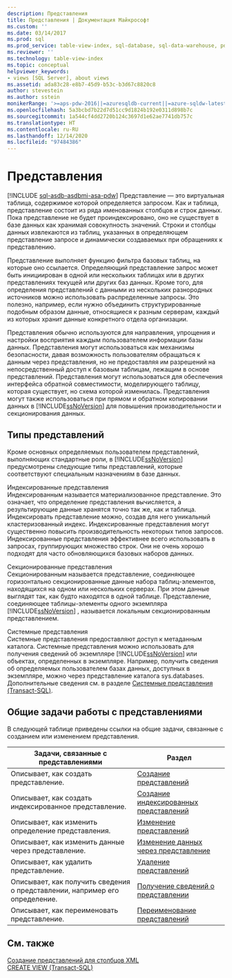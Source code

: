 ```yaml
---
description: Представления
title: Представления | Документация Майкрософт
ms.custom: ''
ms.date: 03/14/2017
ms.prod: sql
ms.prod_service: table-view-index, sql-database, sql-data-warehouse, pdw
ms.reviewer: ''
ms.technology: table-view-index
ms.topic: conceptual
helpviewer_keywords:
- views [SQL Server], about views
ms.assetid: ada83c28-e8b7-45d9-b53c-b3d67c8820c8
author: stevestein
ms.author: sstein
monikerRange: '>=aps-pdw-2016||=azuresqldb-current||=azure-sqldw-latest||>=sql-server-2016||>=sql-server-linux-2017||=azuresqldb-mi-current'
ms.openlocfilehash: 5a3bcbd7b22d7d51cc9d1824b192e0311d898b7c
ms.sourcegitcommit: 1a544cf4dd2720b124c3697d1e62ae7741db757c
ms.translationtype: HT
ms.contentlocale: ru-RU
ms.lasthandoff: 12/14/2020
ms.locfileid: "97484386"
---
```

# <a name="views"></a>Представления
[!INCLUDE [sql-asdb-asdbmi-asa-pdw](../../includes/applies-to-version/sql-asdb-asdbmi-asa-pdw.md)]
  Представление — это виртуальная таблица, содержимое которой определяется запросом. Как и таблица, представление состоит из ряда именованных столбцов и строк данных. Пока представление не будет проиндексировано, оно не существует в базе данных как хранимая совокупность значений. Строки и столбцы данных извлекаются из таблиц, указанных в определяющем представление запросе и динамически создаваемых при обращениях к представлению.  
  
 Представление выполняет функцию фильтра базовых таблиц, на которые оно ссылается. Определяющий представление запрос может быть инициирован в одной или нескольких таблицах или в других представлениях текущей или других баз данных. Кроме того, для определения представлений с данными из нескольких разнородных источников можно использовать распределенные запросы. Это полезно, например, если нужно объединить структурированные подобным образом данные, относящиеся к разным серверам, каждый из которых хранит данные конкретного отдела организации.  
  
 Представления обычно используются для направления, упрощения и настройки восприятия каждым пользователем информации базы данных. Представления могут использоваться как механизмы безопасности, давая возможность пользователям обращаться к данным через представления, но не предоставляя им разрешений на непосредственный доступ к базовым таблицам, лежащим в основе представлений. Представления могут использоваться для обеспечения интерфейса обратной совместимости, моделирующего таблицу, которая существует, но схема которой изменилась. Представления могут также использоваться при прямом и обратном копировании данных в [!INCLUDE[ssNoVersion](../../includes/ssnoversion-md.md)] для повышения производительности и секционирования данных.  
  
## <a name="types-of-views"></a>Типы представлений  
 Кроме основных определяемых пользователем представлений, выполняющих стандартные роли, в [!INCLUDE[ssNoVersion](../../includes/ssnoversion-md.md)] предусмотрены следующие типы представлений, которые соответствуют специальным назначениям в базе данных.  
  
 Индексированные представления  
 Индексированным называется материализованное представление. Это означает, что определение представления вычисляется, а результирующие данные хранятся точно так же, как и таблица. Индексировать представление можно, создав для него уникальный кластеризованный индекс. Индексированные представления могут существенно повысить производительность некоторых типов запросов. Индексированные представления эффективнее всего использовать в запросах, группирующих множество строк. Они не очень хорошо подходят для часто обновляющихся базовых наборов данных.  
  
 Секционированные представления  
 Секционированным называется представление, соединяющее горизонтально секционированные данные набора таблиц-элементов, находящихся на одном или нескольких серверах. При этом данные выглядят так, как будто находятся в одной таблице. Представление, соединяющее таблицы-элементы одного экземпляра [!INCLUDE[ssNoVersion](../../includes/ssnoversion-md.md)] , называется локальным секционированным представлением.  
  
 Системные представления  
 Системные представления предоставляют доступ к метаданным каталога. Системные представления можно использовать для получения сведений об экземпляре [!INCLUDE[ssNoVersion](../../includes/ssnoversion-md.md)] или объектах, определенных в экземпляре. Например, получить сведения об определяемых пользователем базах данных, доступных в экземпляре, можно через представление каталога sys.databases. Дополнительные сведения см. в разделе [Системные представления (Transact-SQL)](../../t-sql/language-reference.md).  
  
## <a name="common-view-tasks"></a>Общие задачи работы с представлениями  
 В следующей таблице приведены ссылки на общие задачи, связанные с созданием или изменением представления.  
  
|Задачи, связанные с представлениями|Раздел|  
|----------------|-----------|  
|Описывает, как создать представление.|[Создание представлений](../../relational-databases/views/create-views.md)|  
|Описывает, как создать индексированное представление.|[Создание индексированных представлений](../../relational-databases/views/create-indexed-views.md)|  
|Описывает, как изменить определение представления.|[Изменение представлений](../../relational-databases/views/modify-views.md)|  
|Описывает, как изменить данные через представление.|[Изменение данных через представление](../../relational-databases/views/modify-data-through-a-view.md)|  
|Описывает, как удалить представление.|[Удаление представлений](../../relational-databases/views/delete-views.md)|  
|Описывает, как получить сведения о представлении, например его определение.|[Получение сведений о представлении](../../relational-databases/views/get-information-about-a-view.md)|  
|Описывает, как переименовать представление.|[Переименование представлений](../../relational-databases/views/rename-views.md)|  
  
## <a name="see-also"></a>См. также  
 [Создание представлений для столбцов XML](../../relational-databases/xml/create-views-over-xml-columns.md)   
 [CREATE VIEW (Transact-SQL)](../../t-sql/statements/create-view-transact-sql.md)  
  
